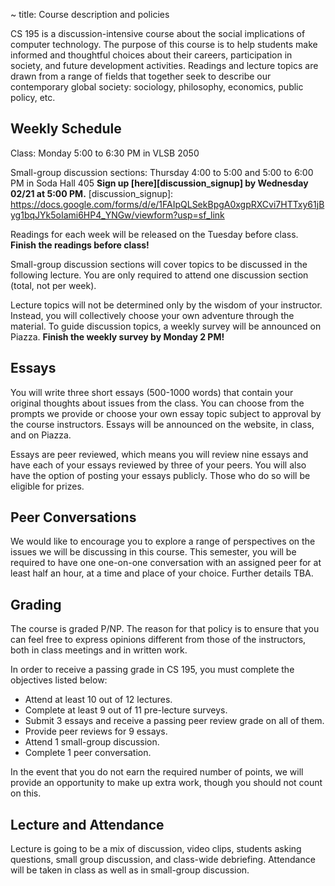 ~ title: Course description and policies

CS 195 is a discussion-intensive course about the social implications of
computer technology. The purpose of this course is to help students make
informed and thoughtful choices about their careers, participation in society,
and future development activities. Readings and lecture topics are drawn from a
range of fields that together seek to describe our contemporary global society:
sociology, philosophy, economics, public policy, etc.

Weekly Schedule
---------------

Class: Monday 5:00 to 6:30 PM in VLSB 2050

Small-group discussion sections: Thursday 4:00 to 5:00 and 5:00 to 6:00 PM in Soda Hall 405 **Sign up [here][discussion_signup] by Wednesday 02/21 at 5:00 PM.**
   [discussion_signup]: https://docs.google.com/forms/d/e/1FAIpQLSekBpgA0xgpRXCvi7HTTxy61jByg1bqJYk5oIami6HP4_YNGw/viewform?usp=sf_link

Readings for each week will be released on the Tuesday before class.
**Finish the readings before class!**

Small-group discussion sections will cover topics to be discussed in the following lecture.
You are only required to attend one discussion section (total, not per week).

Lecture topics will not be determined only by the wisdom of your instructor.
Instead, you will collectively choose your own adventure through the material.  To guide discussion topics, a weekly survey will be announced on Piazza.
**Finish the weekly survey by Monday 2 PM!**

Essays
------

You will write three short essays (500-1000 words) that contain
your original thoughts about issues from the class.  You can choose from the
prompts we provide or choose your own essay topic subject to approval by the
course instructors.  Essays will be announced on the website, in class, and
on Piazza.

Essays are peer reviewed, which means you will review nine essays and have each
of your essays reviewed by three of your peers.  You will also have the option
of posting your essays publicly. Those who do so will be eligible for prizes.

Peer Conversations
-------

We would like to encourage you to explore a range of perspectives on the issues
we will be discussing in this course.  This semester, you will be required to
have one one-on-one conversation with an assigned peer for at least half an
hour, at a time and place of your choice.  Further details TBA.

Grading
-------

The course is graded P/NP. The reason for that policy is to ensure that you can
feel free to express opinions different from those of the instructors, both in
class meetings and in written work.

In order to receive a passing grade in CS 195, you must complete the objectives
listed below:

 * Attend at least 10 out of 12 lectures.
 * Complete at least 9 out of 11 pre-lecture surveys.
 * Submit 3 essays and receive a passing peer review grade on all of them.
 * Provide peer reviews for 9 essays.
 * Attend 1 small-group discussion.
 * Complete 1 peer conversation.

In the event that you do not earn the required number of points, we will provide
an opportunity to make up extra work, though you should not count on this.

Lecture and Attendance
---------------

Lecture is going to be a mix of discussion, video clips, students asking questions,
small group discussion, and class-wide debriefing.  Attendance will be taken in
class as well as in small-group discussion.

